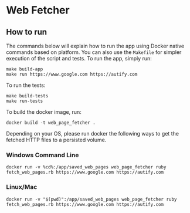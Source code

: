 # Web Fetcher

## How to run
The commands below will explain how to run the app using Docker native commands based on platform.
You can also use the `Makefile` for simpler execution of the script and tests.
To run the app, simply run:
```
make build-app
make run https://www.google.com https://autify.com
```

To run the tests:
```
make build-tests
make run-tests
```

To build the docker image, run:
```
docker build -t web_page_fetcher .
```

Depending on your OS, please run docker the following ways to get the fetched HTTP files to a persisted volume.

### Windows Command Line
```
docker run -v %cd%:/app/saved_web_pages web_page_fetcher ruby fetch_web_pages.rb https://www.google.com https://autify.com
```

### Linux/Mac
```
docker run -v "$(pwd)":/app/saved_web_pages web_page_fetcher ruby fetch_web_pages.rb https://www.google.com https://autify.com
```
